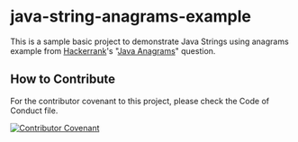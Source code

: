 # java-string-anagrams-example
This is a sample basic project to demonstrate Java Strings using anagrams example from [Hackerrank][hackerrank]'s "[Java Anagrams][java-anagrams-question]" question.

## How to Contribute

For the contributor covenant to this project, please check the Code of Conduct file.

[![Contributor Covenant](https://img.shields.io/badge/Contributor%20Covenant-2.1-4baaaa.svg)](CODE_OF_CONDUCT.md)

[hackerrank]: https://www.hackerrank.com
[java-anagrams-question]: https://www.hackerrank.com/challenges/java-anagrams/problem?isFullScreen=false

